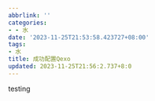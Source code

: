 ```yaml
---
abbrlink: ''
categories:
- - 水
date: '2023-11-25T21:53:58.423727+08:00'
tags:
- 水
title: 成功配置Qexo
updated: 2023-11-25T21:56:2.737+8:0
---
```

testing
